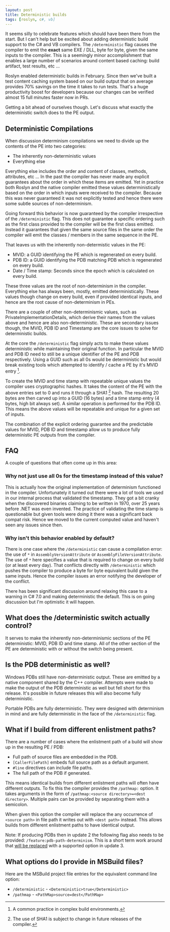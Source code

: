 ```yaml
---
layout: post
title: Deterministic builds
tags: [roslyn, c#, vb]
---
```

It seems silly to celebrate features which should have been there from the start.  But I can't help but be excited about adding deterministic build support to the C# and VB compilers.  The `/deterministic` flag causes the compiler to emit the **exact** same EXE / DLL, byte for byte, given the same inputs to the compiler. This is a seemingly minor accomplishment that enables a large number of scenarios around content based caching: build artifact, test results, etc ...

Roslyn enabled deterministic builds in February.  Since then we've built a test content caching system based on our build output that on average provides 70% savings on the time it takes to run tests.  That's a huge productivity boost for developers because our changes can be verified almost 15 full minutes faster now in PRs.

Getting a bit ahead of ourselves though.  Let's discuss what exactly the deterministic switch does to the PE output.

## Deterministic Compilations
When discussion determinism compilations we need to divide up the contents of the PE into two categories:

- The inherently non-deterministic values
- Everything else

Everything else includes the order and content of classes, methods, attributes, etc ...  In the past the compiler has never made any explicit guarantees about the order in which these items are emitted.  Yet in practice both Roslyn and the native compiler emitted these values deterministically based on the order in which inputs were received to the compiler.  Because this was never guaranteed it was not explicitly tested and hence there were some subtle sources of non-determinism.

Going forward this behavior is now guaranteed by the compiler irrespective of the `/deterministic` flag.  This does not guarantee a specific ordering such as the first class provided to the compiler will be the first class emitted.  Instead it guarantees that given the same source files in the same order the compiler will emit the classes / members in the same sequence in the PE.  

That leaves us with the inherently non-determistic values in the PE:

- MVID: a GUID identifying the PE which is regenerated on every build.
- PDB ID: a GUID identifying the PDB matching PDB which is regenerated on every build.
- Date / Time stamp: Seconds since the epoch which is calculated on every build.

These three values are the root of non-determinism in the compiler.  Everything else has always been, mostly, emitted deterministically.  These values though change on every build, even if provided identical inputs, and hence are the root cause of non-determinism in PEs.

There are a couple of other non-determinismic values, such as PrivateImplementationDetails, which derive their names from the values above and hence are also non-deterministic.  These are secondary issues though, the MVID, PDB ID and Timestamp are the core issues to solve for deterministic builds.

At the core the `/deterministic` flag simply acts to make these values deterministic while maintaining their original function.  In particular the MVID and PDB ID need to still be a unique identifier of the PE and PDB respectively.  Using a GUID such as all 0s would be deterministic but would break existing tools which attempted to identify / cache a PE by it's MVID entry [^1].  

To create the MVID and time stamp with repeatable unique values the compiler uses cryptographic hashes.  It takes the content of the PE with the above entries set to 0 and runs it through a SHA1 [^2] hash.  The resulting 20 bytes are then carved up into a GUID (16 bytes) and a time stamp entry (4 bytes, high bit always set).  A similar operation is performed for the PDB ID.  This means the above values will be repeatable and unique for a given set of inputs.  

The combination of the explicit ordering guarantee and the predictable values for MVID, PDB ID and timestamp allow us to produce fully deterministic PE outputs from the compiler.

## FAQ

A couple of questions that often come up in this area:

### Why not just use all 0s for the timestamp instead of this value?
This is actually how the original implementation of determinism functioned in the compiler.  Unfortunately it turned out there were a lot of tools we used in our internal process that validated the timestamp.  They got a bit cranky when the discovered binaries claiming to be written in 1970, over 25 years before .NET was even invented.  The practice of validating the time stamp is questionable but given tools were doing it there was a significant back compat risk.  Hence we moved to the current computed value and haven't seen any issues since then.  

### Why isn't this behavior enabled by default?
There is one case where the `/deterministic` can cause a compilation error: the use of `*` in `AssemblyVersionAttribute` or `AssemblyFileVersionAttribute`.  The use of `*` here specifies a value that is required to change on every build (or at least every day).  That conflicts directly with `/deterministic` which pushes the compiler to produce a byte for byte equivalent build given the same inputs.  Hence the compiler issues an error notifying the developer of the conflict.

There has been significant discussion around relaxing this case to a warning in C# 7.0 and making deterministic the default.  This is on going discussion but I'm optimistic it will happen.

## What does the /deterministic switch actually control?
It serves to make the inherently non-determinismic sections of the PE deterministic: MVID, PDB ID and time stamp.  All of the other section of the PE are deterministic with or without the switch being present.

## Is the PDB deterministic as well?
Windows PDBs still have non-deterministic output.  These are emitted by a native component shared by the C++ compiler.  Attempts were made to make the output of the PDB deterministic as well but fell short for this release.  It's possible in future releases this will also become fully deterministic.

Portable PDBs are fully deterministic.  They were designed with determinism in mind and are fully deterministic in the face of the `/deterministic` flag.

## What if I build from different enlistment paths?
There are a number of cases where the enlistment path of a build will show up in the resulting PE / PDB:

- Full path of source files are embedded in the PDB.
- `[CallerFilePath]` embeds full source path as a default argument.
- `#line` directives can include file paths.
- The full path of the PDB if generated.

This means identical builds from different enlistment paths will often have different outputs.  To fix this the compiler provides the `/pathmap:` option.  It takes arguments in the form of `/pathmap:<source directory>=<dest directory>`.  Multiple pairs can be provided by separating them with a semicolon.  

When given this option the compiler will replace the any occurrence of `<source path>` in file path it writes out with `<dest path>` instead.  This allows builds from different enlistment paths to have identical output.

Note: If producing PDBs then in update 2 the following flag also needs to be provided: `/feature:pdb-path-determinism`.  This is a short term work around that [will be replaced](https://github.com/dotnet/roslyn/issues/9813) with a supported option in update 3.

## What options do I provide in MSBuild files?
Here are the MSBuild project file entries for the equivalent command line option:

- `/deterministic` - `<Deterministic>true</Deterministic>`
- `/pathmap` - `<PathMap>source=dest</PathMap>`


[^1]: A common practice in complex build environments.
[^2]: The use of SHA1 is subject to change in future releases of the compiler.
